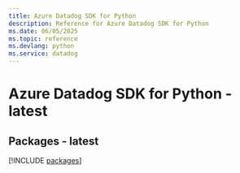 ```yaml
---
title: Azure Datadog SDK for Python
description: Reference for Azure Datadog SDK for Python
ms.date: 06/05/2025
ms.topic: reference
ms.devlang: python
ms.service: datadog
---
```

# Azure Datadog SDK for Python - latest
## Packages - latest
[!INCLUDE [packages](datadog-index.md)]